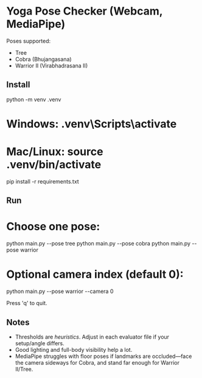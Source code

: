 # Yoga Pose Checker (Webcam, MediaPipe)

Poses supported:
- Tree
- Cobra (Bhujangasana)
- Warrior II (Virabhadrasana II)

## Install
python -m venv .venv
# Windows: .venv\Scripts\activate
# Mac/Linux: source .venv/bin/activate
pip install -r requirements.txt

## Run
# Choose one pose:
python main.py --pose tree
python main.py --pose cobra
python main.py --pose warrior

# Optional camera index (default 0):
python main.py --pose warrior --camera 0

Press 'q' to quit.

## Notes
- Thresholds are *heuristics*. Adjust in each evaluator file if your setup/angle differs.
- Good lighting and full-body visibility help a lot.
- MediaPipe struggles with floor poses if landmarks are occluded—face the camera sideways for Cobra, and stand far enough for Warrior II/Tree.
